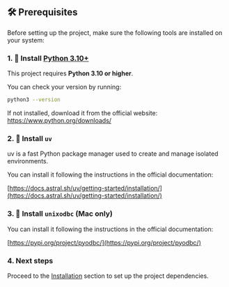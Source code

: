 ## 🛠 Prerequisites

Before setting up the project, make sure the following tools are installed on your system:

### 1. 🐍 Install [Python 3.10+](https://www.python.org/downloads/)

This project requires **Python 3.10 or higher**.

You can check your version by running:

```bash
python3 --version
```

If not installed, download it from the official website: https://www.python.org/downloads/

### 2. 🚀 Install `uv`

uv is a fast Python package manager used to create and manage isolated environments.

You can install it following the instructions in the official documentation:

[https://docs.astral.sh/uv/getting-started/installation/](https://docs.astral.sh/uv/getting-started/installation/)

### 3. 🍏 Install `unixodbc` (Mac only)

You can install it following the instructions in the official documentation:

[https://pypi.org/project/pyodbc/](https://pypi.org/project/pyodbc/)

### 4. Next steps

Proceed to the [Installation](/getting-started/installation) section to set up the project dependencies.
